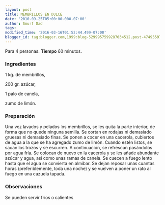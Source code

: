 ```yaml
---
layout: post
title: MEMBRILLOS EN DULCE
date: '2010-09-25T05:00:00.000-07:00'
author: Smurf Dad
tags: 
modified_time: '2016-03-16T01:52:44.499-07:00'
blogger_id: tag:blogger.com,1999:blog-5299957599287034512.post-474955975710288817
---
```


Para 4 personas.
<b>Tiempo</b> 60 minutos.

<h3>Ingredientes</h3>

1 kg. de membrillos,

200 gr. azúcar,

1 palo de canela,

zumo de limón.

<h3>Preparación</h3>

Una vez lavados y pelados los membrillos, se les quita la parte interior, de forma que no quede ninguna semilla. Se cortan en rodajas ni demasiado gruesas ni demasiado finas. Se ponen a cocer en una cacerola, cubiertos de agua a la que se ha agregado zumo de limón. Cuando estén listos, se sacan los trozos y se escurren. A continuación, se refrescan pasándolos por agua fría. Se colocan de nuevo en la cacerola y se les añade abundante azúcar y agua, así como unas ramas de canela. Se cuecen a fuego lento hasta que el agua se convierta en almíbar. Se dejan reposar unas cuantas horas (preferiblemente, toda una noche) y se vuelven a poner un rato al fuego en una cazuela tapada.

<h3>Observaciones</h3>

Se pueden servir fríos o calientes.

